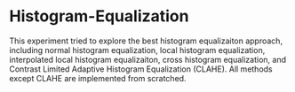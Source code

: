 # Histogram-Equalization

This experiment tried to explore the best histogram equalizaiton approach, including normal histogram equalization, local histogram equalization, interpolated local histogram equalizaiton, cross histogram equalization, and Contrast Limited Adaptive Histogram Equalization (CLAHE). All methods except CLAHE are implemented from scratched.